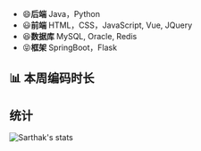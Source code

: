 <!--自定义Github主页-->

- 😄**后端** Java，Python
- 😃**前端** HTML，CSS，JavaScript, Vue, JQuery
- 😆**数据库** MySQL, Oracle, Redis
- 😝**框架** SpringBoot，Flask


## 📊 本周编码时长
<!--START_SECTION:waka-->
<!--END_SECTION:waka-->

## 统计

![Sarthak's stats](https://github-readme-stats.vercel.app/api?username=wxyShine&show_icons=true)
